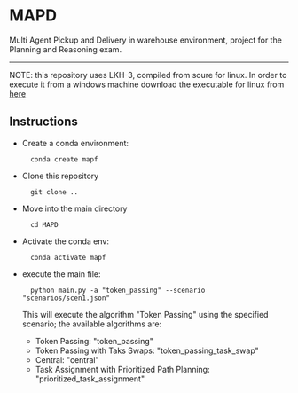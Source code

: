 # MAPD

Multi Agent Pickup and Delivery in warehouse environment, project for the Planning and Reasoning exam.

---
NOTE: this repository uses LKH-3, compiled from soure for linux. In order to execute it from a windows machine
download the executable for linux from [here](http://webhotel4.ruc.dk/~keld/research/LKH-3/LKH-3.exe)
## Instructions
- Create a conda environment:

        conda create mapf
- Clone this repository

        git clone ..
- Move into the main directory

        cd MAPD
- Activate the conda env:

        conda activate mapf
- execute the main file:

        python main.py -a "token_passing" --scenario "scenarios/scen1.json"

    This will execute the algorithm "Token Passing" using the specified scenario; the available algorithms are:
    - Token Passing: "token_passing"
    - Token Passing with Taks Swaps:  "token_passing_task_swap"
    - Central:  "central" 
    - Task Assignment with Prioritized Path Planning:  "prioritized_task_assignment"
    

